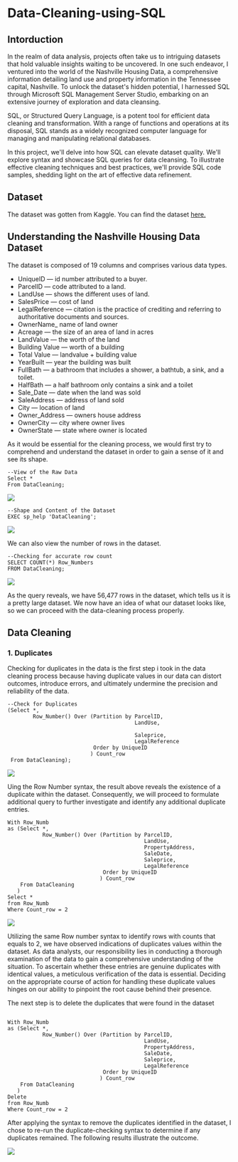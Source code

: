 # Data-Cleaning-using-SQL

## Intorduction 
In the realm of data analysis, projects often take us to intriguing datasets that hold valuable insights waiting to be uncovered. In one such endeavor, I ventured into the world of the Nashville Housing Data, a comprehensive information detailing land use and property information in the Tennessee capital, Nashville. To unlock the dataset's hidden potential, I harnessed SQL through Microsoft SQL Management Server Studio, embarking on an extensive journey of exploration and data cleansing.

SQL, or Structured Query Language, is a potent tool for efficient data cleaning and transformation. With a range of functions and operations at its disposal, SQL stands as a widely recognized computer language for managing and manipulating relational databases.

In this project, we'll delve into how SQL can elevate dataset quality. We'll explore syntax and showcase SQL queries for data cleansing. To illustrate effective cleaning techniques and best practices, we'll provide SQL code samples, shedding light on the art of effective data refinement.

## Dataset 
The dataset was gotten from Kaggle. You can find the dataset [here.](https://github.com/Geephted/Data-Cleaning-using-SQL/blob/main/Nashville%20Housing%20Data%20for%20Data%20Cleaning.xlsx)

## Understanding the Nashville Housing Data Dataset

The dataset is composed of 19 columns and comprises various data types.

- UniqueID — id number attributed to a buyer.
- ParcelID — code attributed to a land.
- LandUse — shows the different uses of land.
- SalesPrice — cost of land
- LegalReference — citation is the practice of crediting and referring to authoritative documents and sources.
- OwnerName_ name of land owner
- Acreage — the size of an area of land in acres
- LandValue — the worth of the land
- Building Value — worth of a building
- Total Value — landvalue + building value
- YearBuilt — year the building was built
- FullBath — a bathroom that includes a shower, a bathtub, a sink, and a toilet.
- HalfBath — a half bathroom only contains a sink and a toilet
- Sale_Date — date when the land was sold
- SaleAddress — address of land sold
- City — location of land
- Owner_Address — owners house address
- OwnerCity — city where owner lives
- OwnerState — state where owner is located

As it would be essential for the cleaning process, we would first try to comprehend and understand the dataset in order to gain a sense of it and see its shape.

```
--View of the Raw Data
Select * 
From DataCleaning;
```

![](Raw.jpg)

```
--Shape and Content of the Dataset
EXEC sp_help 'DataCleaning';
```
![](shape.jpg)


We can also view the number of rows in the dataset.

```
--Checking for accurate row count 
SELECT COUNT(*) Row_Numbers
FROM DataCleaning;
```

![](Row_Numbers.jpg)

As the query reveals, we have 56,477 rows in the dataset, which tells us it is a pretty large dataset. We now have an idea of what our dataset looks like, so we can proceed with the data-cleaning process properly.

## Data Cleaning

### 1. Duplicates
Checking for duplicates in the data is the first step i took in the data cleaning process because having duplicate values in our data can distort outcomes, introduce errors, and ultimately undermine the precision and reliability of the data.

```
--Check for Duplicates
(Select *,
        Row_Number() Over (Partition by ParcelID,
                                        LandUse,
                                        
                                        Saleprice,
                                        LegalReference
                           Order by UniqueID
                          ) Count_row
 From DataCleaning);
```
![](duplicate1.jpg)

Uing the Row Number syntax, the result above reveals the existence of a duplicate within the dataset. Consequently, we will proceed to formulate additional query  to further investigate and identify any additional duplicate entries.

```
With Row_Numb
as (Select *,
           Row_Number() Over (Partition by ParcelID,
                                           LandUse,
                                           PropertyAddress,
                                           SaleDate,
                                           Saleprice,
                                           LegalReference
                              Order by UniqueID
                             ) Count_row
    From DataCleaning
   )
Select *
from Row_Numb
Where Count_row = 2
```

![](MoreDuplicate.jpg)

Utilizing the same Row number syntax to identify rows with counts that equals to 2, we have observed indications of duplicates values within the dataset. As data analysts, our responsibility lies in conducting a thorough examination of the data to gain a comprehensive understanding of the situation. To ascertain whether these entries are genuine duplicates with identical values, a meticulous verification of the data is essential. Deciding on the appropriate course of action for handling these duplicate values hinges on our ability to pinpoint the root cause behind their presence.

The next step is to delete the duplicates that were found in the dataset 

```--Delete Duplicate 

With Row_Numb
as (Select *,
           Row_Number() Over (Partition by ParcelID,
                                           LandUse,
                                           PropertyAddress,
                                           SaleDate,
                                           Saleprice,
                                           LegalReference
                              Order by UniqueID
                             ) Count_row
    From DataCleaning
   )
Delete 
from Row_Numb
Where Count_row = 2
```
After applying the syntax to remove the duplicates identified in the dataset, I chose to re-run the duplicate-checking syntax to determine if any duplicates remained. The following results illustrate the outcome.

![](DeletedDuplicate.jpg)




